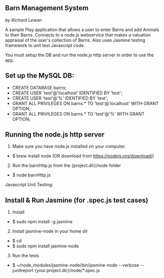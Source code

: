 Barn Management System
----------------------

*by Richard Lewan*

A sample Play application that allows a user to enter Barns and add Animals to their Barns. Connects to a node.js webservice that makes a valuation appraisal of the user's collection of Barns. Also uses Jasmine testing framework to unit test Javascript code.

You must setup the DB and run the node.js http server in order to use the app.

Set up the MySQL DB:
------------------------
 - CREATE DATABASE barns;
 - CREATE USER 'test'@'localhost' IDENTIFIED BY 'test';
 - CREATE USER 'test'@'%' IDENTIFIED BY 'test';
 - GRANT ALL PRIVILEGES ON barns.* TO 'test'@'localhost' WITH GRANT OPTION;
 - GRANT ALL PRIVILEGES ON barns.* TO 'test'@'%' WITH GRANT OPTION;

Running the node.js http server
-------------------------------
1. Make sure you have node.js installed on your computer.
 - $ brew install node
    (OR download from https://nodejs.org/download/)
2. Run the barnHttp.js from the {project.dir}/node folder
 - $ node barnHttp.js

Javascript Unit Testing:

Install & Run Jasmine (for .spec.js test cases)
-----------------------------------------
1. Install
 - $ sudo npm install -g jasmine
2. Install jasmine-node in your home dir
 - $ cd
 - $ sudo npm install jasmine-node
3. Run the tests
 - $ ~/node_modules/jasmine-node/bin/jasmine-node --verbose --junitreport {your.project.dir}/node/*.spec.js
